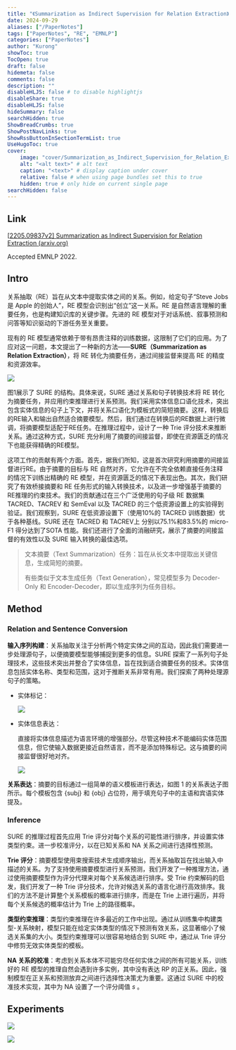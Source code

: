 ```yaml
---
title: "《Summarization as Indirect Supervision for Relation Extraction》笔记"
date: 2024-09-29
aliases: ["/PaperNotes"]
tags: ["PaperNotes", "RE", "EMNLP"]
categories: ["PaperNotes"]
author: "Kurong"
showToc: true
TocOpen: true
draft: false
hidemeta: false
comments: false
description: ""
disableHLJS: false # to disable highlightjs
disableShare: true
disableHLJS: false
hideSummary: false
searchHidden: true
ShowBreadCrumbs: true
ShowPostNavLinks: true
ShowRssButtonInSectionTermList: true
UseHugoToc: true
cover:
    image: "cover/Summarization_as_Indirect_Supervision_for_Relation_Extraction.png" # image path/url
    alt: "<alt text>" # alt text
    caption: "<text>" # display caption under cover
    relative: false # when using page bundles set this to true
    hidden: true # only hide on current single page
searchHidden: false
---
```


## Link

[[2205.09837v2\] Summarization as Indirect Supervision for Relation Extraction (arxiv.org)](https://arxiv.org/abs/2205.09837v2)

Accepted EMNLP 2022.



## Intro

关系抽取（RE）旨在从文本中提取实体之间的关系。例如，给定句子“Steve Jobs 是 Apple 的创始人”，RE 模型会识别出“创立”这一关系。RE 是自然语言理解的重要任务，也是构建知识库的关键步骤。先进的 RE 模型对于对话系统、叙事预测和问答等知识驱动的下游任务至关重要。

现有的 RE 模型通常依赖于带有昂贵注释的训练数据，这限制了它们的应用。为了应对这一问题，本文提出了一种新的方法——**SURE（Summarization as Relation Extraction）**，将 RE 转化为摘要任务，通过间接监督来提高 RE 的精度和资源效率。

![](/img/PaperNotes/Summarization_as_Indirect_Supervision_for_Relation_Extraction/img1.png)

图1展示了 SURE 的结构。具体来说，SURE 通过关系和句子转换技术将 RE 转化为摘要任务，并应用约束推理进行关系预测。我们采用实体信息口语化技术，突出包含实体信息的句子上下文，并将关系口语化为模板式的简短摘要。这样，转换后的RE输入和输出自然适合摘要模型。然后，我们通过在转换后的RE数据上进行微调，将摘要模型适配于RE任务。在推理过程中，设计了一种 Trie 评分技术来推断关系。通过这种方式，SURE 充分利用了摘要的间接监督，即使在资源匮乏的情况下也能获得精确的RE模型。

这项工作的贡献有两个方面。首先，据我们所知，这是首次研究利用摘要的间接监督进行RE。由于摘要的目标与 RE 自然对齐，它允许在不完全依赖直接任务注释的情况下训练出精确的 RE 模型，并在资源匮乏的情况下表现出色。其次，我们研究了有效桥接摘要和 RE 任务形式的输入转换技术，以及进一步增强基于摘要的RE推理的约束技术。我们的贡献通过在三个广泛使用的句子级 RE 数据集 TACRED、TACREV 和 SemEval 以及 TACRED 的三个低资源设置上的实验得到验证。我们观察到，SURE 在低资源设置下（使用10%的 TACRED 训练数据）优于各种基线。SURE 还在 TACRED 和 TACREV上 分别以75.1%和83.5%的 micro-F1 得分达到了SOTA 性能。我们还进行了全面的消融研究，展示了摘要的间接监督的有效性以及 SURE 输入转换的最佳选项。

> 文本摘要（Text Summarization）任务：旨在从长文本中提取出关键信息，生成简短的摘要。
>
> 有些类似于文本生成任务（Text Generation），常见模型多为 Decoder-Only 和 Encoder-Decoder，即以生成序列为任务目标。



## Method

### Relation and Sentence Conversion

**输入序列构建**：关系抽取关注于分析两个特定实体之间的互动，因此我们需要进一步处理源句子，以便摘要模型能够捕捉到更多的信息。SURE 探索了一系列句子处理技术，这些技术突出并整合了实体信息，旨在找到适合摘要任务的技术。实体信息包括实体名称、类型和范围，这对于推断关系非常有用。我们探索了两种处理源句子的策略。

- 实体标记：

  ![](/img/PaperNotes/Summarization_as_Indirect_Supervision_for_Relation_Extraction/img3.png)

- 实体信息表达：

  直接将实体信息描述为语言环境的增强部分。尽管这种技术不能编码实体范围信息，但它使输入数据更接近自然语言，而不是添加特殊标记。这与摘要的间接监督很好地对齐。

  ![](/img/PaperNotes/Summarization_as_Indirect_Supervision_for_Relation_Extraction/img4.png)

**关系表达**：摘要的目标通过一组简单的语义模板进行表达，如图 1 的关系表达子图所示。每个模板包含 {subj} 和 {obj} 占位符，用于填充句子中的主语和宾语实体提及。

### Inference

SURE 的推理过程首先应用 Trie 评分对每个关系的可能性进行排序，并设置实体类型约束。进一步校准评分，以在已知关系和 NA 关系之间进行选择性预测。

**Trie 评分**：摘要模型使用束搜索技术生成顺序输出，而关系抽取旨在找出输入中描述的关系。为了支持使用摘要模型进行关系预测，我们开发了一种推理方法，通过使用摘要模型作为评分代理来对每个关系候选进行排序。受 Trie 约束解码的启发，我们开发了一种 Trie 评分技术，允许对候选关系的语言化进行高效排序。我们的方法不是计算整个关系模板的概率进行排序，而是在 Trie 上进行遍历，并将每个关系候选的概率估计为 Trie 上的路径概率。

**类型约束推理**：类型约束推理在许多最近的工作中出现。通过从训练集中构建类型-关系映射，模型只能在给定实体类型的情况下预测有效关系，这显著缩小了候选关系集的大小。类型约束推理可以很容易地结合到 SURE 中，通过从 Trie 评分中修剪无效实体类型的模板。

**NA 关系的校准**：考虑到关系本体不可能穷尽任何实体之间的所有可能关系，训练好的 RE 模型的推理自然会遇到许多实例，其中没有表达 RP 的正关系。因此，强制模型在正关系和预测放弃之间进行选择性决策尤为重要。这通过 SURE 中的校准技术实现，其中为 NA 设置了一个评分阈值 $s$ 。



## Experiments

![](/img/PaperNotes/Summarization_as_Indirect_Supervision_for_Relation_Extraction/img2.png)

![](/img/PaperNotes/Summarization_as_Indirect_Supervision_for_Relation_Extraction/img5.png)
